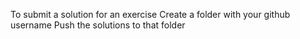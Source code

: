 To submit a solution for an exercise
Create a folder with your github username
Push the solutions to that folder